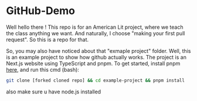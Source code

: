 # GitHub-Demo

Well hello there ! This repo is for an American Lit project, where we teach the class anything we want. And naturally, I choose "making your first pull request". So this is a repo for that. 

So, you may also have noticed about that "exmaple project" folder. Well, this is an example project to show how github actually works. The project is an Next.js website using TypeScript and pnpm. To get started, install pnpm [here](https://pnpm.io/installation), and run this cmd (bash):

```sh
git clone [forked cloned repo] && cd example-project && pnpm install 
```

also make sure u have node.js installed
